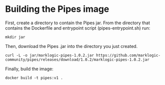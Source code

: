 # Building the Pipes image 

First, create a directory to contain the Pipes jar. From the directory that contains the Dockerfile and entrypoint script (pipes-entrypoint.sh) run:

``mkdir jar``

Then, download the Pipes .jar into the directory you just created.

``curl -L -o jar/marklogic-pipes-1.0.2.jar https://github.com/marklogic-community/pipes/releases/download/1.0.2/marklogic-pipes-1.0.2.jar``

Finally, build the image:

``docker build -t pipes:v1 .``